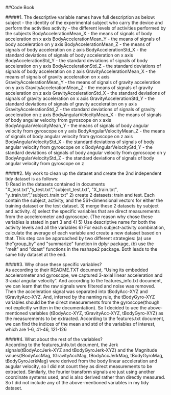 ##Code Book

#####1. The descriptive variable names have full description as below:  
	subject - the identity of the experimental subject who carry the device and perform the activities
	activity - the different levels of activities performed by the subjects 
	BodyAccelerationMean_X - the means of signals of body acceleration on x axis
	BodyAccelerationMean_Y - the means of signals of body acceleration on y axis
	BodyAccelerationMean_Z - the means of signals of body acceleration on z axis
	BodyAccelerationStd_X - the standard deviations of signals of body acceleration on x axis
	BodyAccelerationStd_Y - the standard deviations of signals of body acceleration on y axis
	BodyAccelerationStd_Z - the standard deviations of signals of body acceleration on z axis
	GravityAccelerationMean_X - the means of signals of gravity acceleration on x axis
	GravityAccelerationMean_Y - the means of signals of gravity acceleration on y axis
	GravityAccelerationMean_Z - the means of signals of gravity acceleration on z axis
	GravityAccelerationStd_X - the standard deviations of signals of gravity acceleration on x axis
	GravityAccelerationStd_Y - the standard deviations of signals of gravity acceleration on y axis
	GravityAccelerationStd_Z - the standard deviations of signals of gravity acceleration on z axis	
	BodyAngularVelocityMean_X - the means of signals of body angular velocity from gyroscope on x axis
	BodyAngularVelocityMean_Y - the means of signals of body angular velocity from gyroscope on y axis
	BodyAngularVelocityMean_Z - the means of signals of body angular velocity from gyroscope on z axis
	BodyAngularVelocityStd_X - the standard deviations of signals of body angular velocity from gyroscope on x 
	BodyAngularVelocityStd_Y - the standard deviations of signals of body angular velocity from gyroscope on y
	BodyAngularVelocityStd_Z - the standard deviations of signals of body angular velocity from gyroscope on z


#####2. My work to clean up the dataset and create the 2nd independent tidy dataset is as follows:  
	1) Read in the datasets contained in documents "X_test.txt","y_test.txt","subject_test.txt", "X_train.txt", "y_train.txt","subject_train.txt"
	2) create 2 datasets: train and test. Each contain the subject, activity, and the 561-dimensional vectors for either the training dataset or the test dataset.
	3) merge these 2 datasets by subject and activity.
	4) select the specific variables that are direct measurements from the accelerometer and gyroscope. (The reason why chose these variables is stated in part 3 and 4)
	5) Use descriptive name for both the activity levels and all the variables
	6) For each subject-activity combination, calculate the average of each variable and create a new dataset based on that. This step can be approached by two different strategies: (a) use the"group_by" and "summarize" function in dplyr package, (b) use the "melt" and "dcast" functions in the reshape2 package. Both leads to the same tidy dataset at the end.
		
#####3. Why chose these specific variables?  
	As according to their README.TXT document, “Using its embedded accelerometer and gyroscope, we captured 3-axial linear acceleration and 3-axial angular velocity”. 
	And according to the features_info.txt document, we can learn that the raw signals were filtered and noise was removed. Then the acceleration signal was separated into tBodyAcc-XYZ and tGravityAcc-XYZ. And, inferred by the naming rule, the tBodyGyro-XYZ variables should be the direct measurements from the gyroscope(though not explicitly written in the documentation). So I decided to uee the above-mentioned variables (tBodyAcc-XYZ, tGravityAcc-XYZ, tBodyGyro-XYZ) as the measurements to be extracted.
	According to the features.txt document, we can find the indices of the mean and std of the variables of interest, which are 1-6, 41-46, 121-126

#####4. What about the rest of the variables?  
	According to the features_info.txt document, the Jerk signals(tBodyAccJerk-XYZ and tBodyGyroJerk-XYZ) and the Magnitude values(tBodyAccMag, tGravityAccMag, tBodyAccJerkMag, tBodyGyroMag, tBodyGyroJerkMag) were derived from the body linear acceleration and augular velocity, so I did not count they as direct measurements to be extracted. Similarly, the fourier transform signals are just using another coordinate systems used, and is also derived rather than directly measured. 
	So I did not include any of the above-mentioned variables in my tidy dataset.


